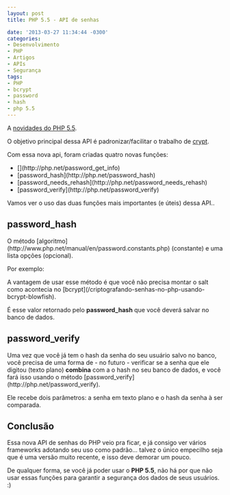 ```yaml
---
layout: post
title: PHP 5.5 - API de senhas

date: '2013-03-27 11:34:44 -0300'
categories:
- Desenvolvimento
- PHP
- Artigos
- APIs
- Segurança
tags:
- PHP
- bcrypt
- password
- hash
- php 5.5
---
```

A [novidades do PHP 5.5](/php-5-5-novidades-e-novas-funcionalidades).

O objetivo principal dessa API é padronizar/facilitar o trabalho de [crypt](http://php.net/crypt).

Com essa nova api, foram criadas quatro novas funções:

<ul>
<li>[](http://php.net/password_get_info)</li>
<li>[password_hash](http://php.net/password_hash)</li>
<li>[password_needs_rehash](http://php.net/password_needs_rehash)</li>
<li>[password_verify](http://php.net/password_verify)</li>
</ul>
Vamos ver o uso das duas funções mais importantes (e úteis) dessa API..

<h2>password_hash</h2>
O método [algoritmo](http://www.php.net/manual/en/password.constants.php) (constante) e uma lista opções (opcional).

Por exemplo:

<div data-gist-id="5254534" data-gist-show-loading="false"></div>
A vantagem de usar esse método é que você não precisa montar o salt como acontecia no [bcrypt](/criptografando-senhas-no-php-usando-bcrypt-blowfish).

É esse valor retornado pelo <strong>password_hash</strong> que você deverá salvar no banco de dados.

<h2>password_verify</h2>
Uma vez que você já tem o hash da senha do seu usuário salvo no banco, você precisa de uma forma de - no futuro - verificar se a senha que ele digitou (texto plano) <strong>combina</strong> com a o hash no seu banco de dados, e você fará isso usando o método [password_verify](http://php.net/password_verify).

Ele recebe dois parâmetros: a senha em texto plano e o hash da senha à ser comparada.

<div data-gist-id="5254589" data-gist-show-loading="false"></div>
<h2>Conclusão</h2>
Essa nova API de senhas do PHP veio pra ficar, e já consigo ver vários frameworks adotando seu uso como padrão... talvez o único empecilho seja que é uma versão muito recente, e isso deve demorar um pouco.

De qualquer forma, se você já poder usar o <strong>PHP 5.5</strong>, não há por que não usar essas funções para garantir a segurança dos dados de seus usuários. :)

